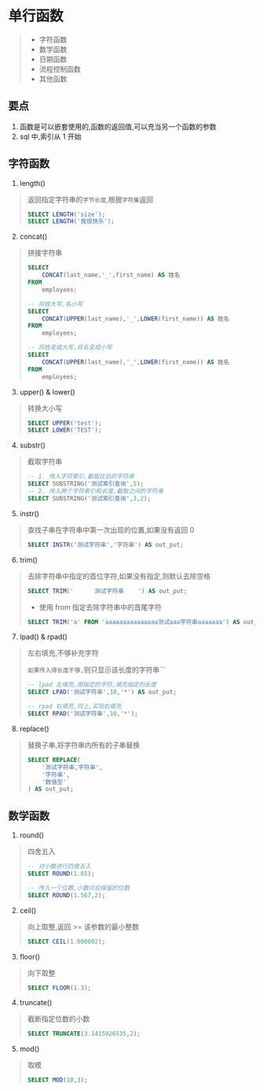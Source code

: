 # 单行函数

>   *   字符函数
>   *   数学函数
>   *   日期函数
>   *   流程控制函数
>   *   其他函数

## 要点

1.  函数是可以嵌套使用的,函数的返回值,可以充当另一个函数的参数
2.  sql 中,索引从 1 开始



## 字符函数

1.  length() 

>   返回指定字符串的```字节长度```,根据```字符集```返回
>
>   ```sql
>   SELECT LENGTH('size');
>   SELECT LENGTH('我很快乐');
>   ```

2.  concat()

>   拼接字符串
>
>   ```sql
>   SELECT 
>   	CONCAT(last_name,'_',first_name) AS 姓名
>   FROM
>   	employees;
>   ```
>
>   ```sql
>   -- 将姓大写,名小写
>   SELECT
>   	CONCAT(UPPER(last_name),'_',LOWER(first_name)) AS 姓名
>   FROM
>   	employees;
>   ```
>
>   ```sql
>   -- 将姓变成大写,将名变成小写
>   SELECT
>   	CONCAT(UPPER(last_name),'_',LOWER(first_name)) AS 姓名
>   FROM
>   	employees;
>   ```

3.  upper() & lower()

>   转换大小写
>
>   ```sql
>   SELECT UPPER('test');
>   SELECT LOWER('TEST');
>   ```

4.  substr()

>   截取字符串
>
>   ```sql
>   -- 1. 传入字符索引,截取往后的字符串
>   SELECT SUBSTRING('测试索引查询',5);
>   -- 2. 传入两个字符索引和长度,截取之间的字符串
>   SELECT SUBSTRING('测试索引查询',3,2);
>   ```

5.  instr()

>   查找子串在字符串中第一次出现的位置,如果没有返回 0
>
>   ```sql
>   SELECT INSTR('测试字符串','字符串') AS out_put;
>   ```

6.  trim()

>   去除字符串中指定的首位字符,如果没有指定,则默认去除空格
>
>   ```sql
>   SELECT TRIM('      测试字符串    ') AS out_put;
>   ```
>
>   *   使用 from 指定去除字符串中的首尾字符
>
>   ```sql
>   SELECT TRIM('a' FROM 'aaaaaaaaaaaaaaa测试aaa字符串aaaaaaa') AS out_put;
>   ```

7.  lpad() & rpad()

>   左右填充,不够补充字符
>
>   ```如果传入得长度不够,```则只显示该长度的字符串```
>
>   ```sql
>   -- lpad 左填充,用指定的字符,填充指定的长度
>   SELECT LPAD('测试字符串',10,'*') AS out_put;
>   
>   -- rpad 右填充,同上,实现右填充
>   SELECT RPAD('测试字符串',10,'*');
>   ```

8.  replace()

>   替换子串,将字符串内所有的子串替换
>
>   ```sql
>   SELECT REPLACE(
>   	'测试字符串,字符串',
>   	'字符串',
>   	'数值型'
>   ) AS out_put;
>   ```

## 数学函数

1.  round()

>   四舍五入
>
>   ```sql
>   -- 对小数进行四舍五入
>   SELECT ROUND(1.65);
>   
>   -- 传入一个位数,小数点后保留的位数
>   SELECT ROUND(1.567,2);
>   ```

2.  ceil()

>   向上取整,返回 >= 该参数的最小整数
>
>   ```sql
>   SELECT CEIL(1.000002);
>   ```

3.  floor()

>   向下取整
>
>   ```sql
>   SELECT FLOOR(1.3);
>   ```

4.  truncate()

>   截断指定位数的小数
>
>   ```sql
>   SELECT TRUNCATE(3.1415926535,2);
>   ```

5.  mod()

>   取模
>
>   ```sql
>   SELECT MOD(10,3);
>   ```